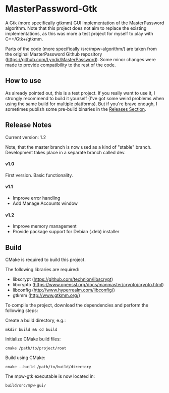 # MasterPassword-Gtk
A Gtk (more specifically gtkmm) GUI implementation of the MasterPassword algorithm. Note that this project does not aim to replace the existing implementations, as this was more a test project for myself to play with C++/Gtk+/gtkmm. 

Parts of the code (more specifically /src/mpw-algorithm/) are taken from the original MasterPassword Github repository (https://github.com/Lyndir/MasterPassword). Some minor changes were made to provide compatibility to the rest of the code.

## How to use

As already pointed out, this is a test project. If you really want to use it, I strongly recommend to build it yourself (I've got some weird problems when using the same build for multiple platforms). But if you're brave enough, I sometimes publish some pre-build binaries in the [Releases Section](https://github.com/0xdelta/MasterPassword-Gtk/releases).


## Release Notes

Current version: 1.2

Note, that the master branch is now used as a kind of "stable" branch. Development takes place in a separate branch called dev.

#### v1.0
First version. Basic functionality.

#### v1.1
* Improve error handling
* Add Manage Accounts window

#### v1.2
* Improve memory management
* Provide package support for Debian (.deb) installer

## Build
CMake is required to build this project.

The following libraries are required:
* libscrypt (https://github.com/technion/libscrypt)
* libcrypto (https://www.openssl.org/docs/manmaster/crypto/crypto.html)
* libconfig (http://www.hyperrealm.com/libconfig/)
* gtkmm (http://www.gtkmm.org/)

To compile the project, download the dependencies and perform the following steps:

Create a build directory, e.g.:

    mkdir build && cd build

Initialize CMake build files:

    cmake /path/to/project/root

Build using CMake:

    cmake --build /path/to/build/directory

The mpw-gtk executable is now located in:

    build/src/mpw-gui/
